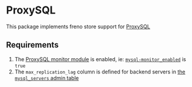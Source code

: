 # ProxySQL

This package implements freno store support for [ProxySQL](https://proxysql.com/)

## Requirements
1. The [ProxySQL monitor module](https://github.com/sysown/proxysql/wiki/Monitor-Module) is enabled, ie: [`mysql-monitor_enabled`](https://github.com/sysown/proxysql/wiki/Global-variables#mysql-monitor_enabled) is `true`
1. The `max_replication_lag` column is defined for backend servers in [the `mysql_servers` admin table](https://github.com/sysown/proxysql/wiki/Main-(runtime)#mysql_servers)
